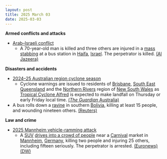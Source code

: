 ```yaml
---
layout: post
title: 2025 March 03
date: 2025-03-03
---
```



**Armed conflicts and attacks**

* [Arab–Israeli conflict](https://en.wikipedia.org/wiki/Arab%E2%80%93Israeli_conflict "Arab–Israeli conflict")
  + A 70-year-old man is killed and three others are injured in a [mass stabbing](https://en.wikipedia.org/wiki/Mass_stabbing "Mass stabbing") at a bus station in [Haifa](https://en.wikipedia.org/wiki/Haifa "Haifa"), [Israel](https://en.wikipedia.org/wiki/Israel "Israel"). The perpetrator is killed. [(Al Jazeera)](https://www.aljazeera.com/news/2025/3/3/one-dead-in-stabbing-attack-in-israels-haifa-assailant-killed)

**Disasters and accidents**

* [2024–25 Australian region cyclone season](https://en.wikipedia.org/wiki/2024%E2%80%9325_Australian_region_cyclone_season "2024–25 Australian region cyclone season")
  + Cyclone warnings are issued to residents of [Brisbane](https://en.wikipedia.org/wiki/Brisbane "Brisbane"), [South East Queensland](https://en.wikipedia.org/wiki/South_East_Queensland "South East Queensland") and the [Northern Rivers](https://en.wikipedia.org/wiki/Northern_Rivers "Northern Rivers") region of [New South Wales](https://en.wikipedia.org/wiki/New_South_Wales "New South Wales") as [Tropical Cyclone Alfred](https://en.wikipedia.org/wiki/2024%E2%80%9325_Australian_region_cyclone_season#Severe_Tropical_Cyclone_Alfred "2024–25 Australian region cyclone season") is expected to make landfall on Thursday or early Friday local time. [(*The Guardian* Australia)](https://www.theguardian.com/australia-news/2025/mar/03/tropical-cyclone-alfred-forecast-track-map-bom-brisbane-update-tc-watch-path-tracking-nsw-qld-queensland)
* A bus rolls down a [ravine](https://en.wikipedia.org/wiki/Ravine "Ravine") in southern [Bolivia](https://en.wikipedia.org/wiki/Bolivia "Bolivia"), killing at least 15 people, and wounding nineteen others. [(Reuters)](https://www.reuters.com/world/americas/bus-crash-bolivia-leaves-least-15-dead-2025-03-03/)

**Law and crime**

* [2025 Mannheim vehicle-ramming attack](/w/index.php?title=2025_Mannheim_vehicle-ramming_attack&action=edit&redlink=1 "2025 Mannheim vehicle-ramming attack (page does not exist)")
  + A [SUV](https://en.wikipedia.org/wiki/SUV "SUV") [drives into a crowd of people](https://en.wikipedia.org/wiki/Vehicle-ramming_attack "Vehicle-ramming attack") near a [Carnival](https://en.wikipedia.org/wiki/Carnival "Carnival") market in [Mannheim](https://en.wikipedia.org/wiki/Mannheim "Mannheim"), [Germany](https://en.wikipedia.org/wiki/Germany "Germany"), killing two people and injuring 25 others, including fifteen seriously. The perpetrator is arrested. [(Euronews)](https://www.euronews.com/my-europe/2025/03/03/at-least-one-killed-in-apparent-car-ramming-attack-in-mannheim) [(DW)](https://www.dw.com/en/germany-2-dead-several-injured-in-mannheim-car-ramming/a-71812278)
